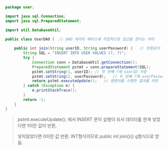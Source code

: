 ```java
package user;

import java.sql.Connection;
import java.sql.PreparedStatement;

import util.DatabaseUtil;

public class UserDAO {	// DAO 데이터 베이스에 직접적으로 접근을 한다는 의미
	
	public int join(String userID, String userPassword) {	// 반환값이 int형, join함수.
		String SQL = "INSERT INTO USER VALUES (?, ?)";
		try {
			Connection conn = DatabaseUtil.getConnection();
			PreparedStatement pstmt = conn.prepareStatement(SQL);
			pstmt.setString(1, userID);	// 첫 번째 ?에 userID 저장
			pstmt.setString(2, userPassword);	// 두 번째 ?에 userPassword 저장
			return pstmt.executeUpdate();	// 명령어를 수행한 결과를 리턴
		} catch (Exception e) {
			e.printStackTrace();
		}
		return -1;
	}
}
```

> pstmt.executeUpdate(); 에서 INSERT 문이 실행이 되서 데이터를 한개 넣었다면 1이란 값이 반환,
>
> 넣지않았다면 0이란 값 반환. INT형식이므로 public int join(){} g형식으로 받음.